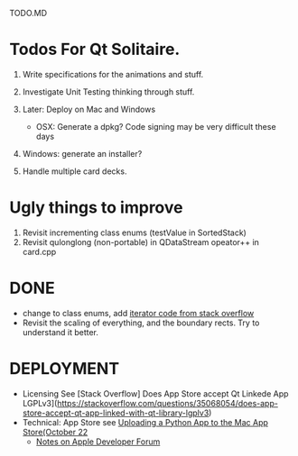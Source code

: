 TODO.MD 

# Todos For Qt Solitaire. 

 1. Write specifications for the animations and stuff. 
 1. Investigate Unit Testing thinking through stuff. 
 
 1. Later: Deploy on Mac and Windows
    * OSX: Generate a dpkg?  Code signing may be very difficult these days
 1. Windows: generate an installer? 
 1. Handle multiple card decks.
 
# Ugly things to improve 
 1. Revisit incrementing class enums (testValue in SortedStack)
 1. Revisit qulonglong (non-portable) in QDataStream opeator++ in card.cpp
 
 #
# DONE  
 * change to class enums, add [iterator code from stack overflow](https://stackoverflow.com/questions/261963/how-can-i-iterate-over-an-enum)
 * Revisit the scaling of everything, and the boundary rects.  Try to understand it better. 


# DEPLOYMENT 
 * Licensing See [Stack Overflow] Does App Store accept Qt Linkede App LGPLv3](https://stackoverflow.com/questions/35068054/does-app-store-accept-qt-app-linked-with-qt-library-lgplv3)
 * Technical: App Store see [Uploading a Python App to the Mac App Store(October 22](https://github.com/nyavramov/python_app_mac_app_store)
   * [Notes on Apple Developer Forum]()